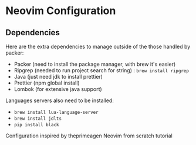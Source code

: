 # Neovim Configuration


## Dependencies
Here are the extra dependencies to manage outside of the those handled by packer: 
+ Packer (need to install the package manager, with brew it's easier)
+ Ripgrep (needed to run project search for string) : `brew install ripgrep`
+ Java (just need jdk to install prettier)
+ Prettier (npm global install)
+ Lombok (for extensive java support)

Languages servers also need to be installed:
+ `brew install lua-language-server`
+ `brew install jdlts`
+ `pip install black`


Configuration inspired by theprimeagen Neovim from scratch tutorial

